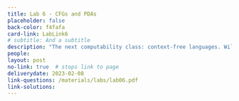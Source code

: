 ```yaml
---
title: Lab 6 - CFGs and PDAs
placeholder: false
back-color: f4fafa
card-link: LabLink6
# subtitle: And a subtitle
description: "The next computability class: context-free languages. Will discuss context-free grammars and push-down automata." 
people:
layout: post
no-link: true  # stops link to page 
deliverydate: 2023-02-08
link-questions: /materials/labs/lab06.pdf
link-solutions:
---
```










